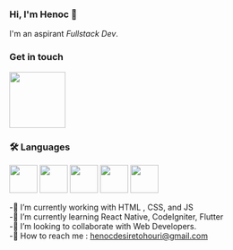 ### Hi, I'm Henoc 👋 

I'm an aspirant *Fullstack Dev*.

### Get in touch
<a href="https://www.linkedin.com/in/tohouri-henoc-desire-92b5b0217/"><img src="https://cdn.jsdelivr.net/gh/devicons/devicon/icons/linkedin/linkedin-original-wordmark.svg" width="100px"/></a> 
<!--
**hdtohouri/hdtohouri** is a ✨ _special_ ✨ repository because its `README.md` (this file) appears on your GitHub profile.

Here are some ideas to get you started:
 

- 🔭 I’m currently working on Frontend development 
- 🌱 I’m currently learning HTM / CSS / Javascrp
- 👯 I’m looking to collaborate on ...
- 🤔 I’m looking for help with ...
- 💬 Ask me about ...
- 📫 : ...
- 😄 Pronouns: ...
- ⚡ Fun fact: ...
-->

### 🛠️ Languages

<img src="https://cdn.jsdelivr.net/gh/devicons/devicon/icons/html5/html5-original-wordmark.svg" width="50px"/> <img src="https://cdn.jsdelivr.net/gh/devicons/devicon/icons/css3/css3-original-wordmark.svg" width="50px"/>
<img src="https://cdn.jsdelivr.net/gh/devicons/devicon/icons/javascript/javascript-original.svg" width="50px"/> <img src="https://cdn.jsdelivr.net/gh/devicons/devicon/icons/git/git-original-wordmark.svg" width="50px"/> <img src="https://cdn.jsdelivr.net/gh/devicons/devicon/icons/codeigniter/codeigniter-plain-wordmark.svg" width="50px"/>
          
          

-🔭 I’m currently working with HTML , CSS, and JS <br>
-🌱 I’m currently learning React Native, CodeIgniter, Flutter <br>
-👯 I’m looking to collaborate with Web Developers. <br>
-💬 How to reach me :  henocdesiretohouri@gmail.com <br>
